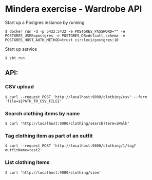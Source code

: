 # Mindera exercise - Wardrobe API

Start up a Postgres instance by running
```
$ docker run -d -p 5432:5432 -e POSTGRES_PASSWORD="" -e POSTGRES_USER=postgres -e POSTGRES_DB=default_schema -e POSTGRES_HOST_AUTH_METHOD=trust circleci/postgres:10
```

Start up service
```
$ sbt run
```

## API:  

### CSV upload
```
$ curl --request POST 'http://localhost:9000/clothing/csv' --form 'file=${PATH_TO_CSV_FILE}'
```

### Search clothing items by name
```
$ curl 'http://localhost:9000/clothing/search?term=iWalk'
```

### Tag clothing item as part of an outfit
```
$ curl --request POST 'http://localhost:9000/clothing/1/tag?outfitName=test2'
```
### List clothing items
```
$ curl 'http://localhost:9000/clothing/view'
```
